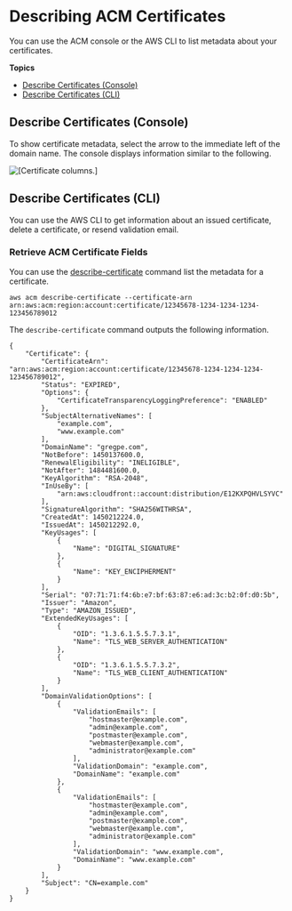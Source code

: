 # Describing ACM Certificates<a name="gs-acm-describe"></a>

You can use the ACM console or the AWS CLI to list metadata about your certificates\.

**Topics**
+ [Describe Certificates \(Console\)](#gs-acm-describe-console)
+ [Describe Certificates \(CLI\)](#gs-acm-describe-cli)

## Describe Certificates \(Console\)<a name="gs-acm-describe-console"></a>

To show certificate metadata, select the arrow to the immediate left of the domain name\. The console displays information similar to the following\. 

![\[Certificate columns.\]](http://docs.aws.amazon.com/acm/latest/userguide/images/acm-metadata-console.png)

## Describe Certificates \(CLI\)<a name="gs-acm-describe-cli"></a>

You can use the AWS CLI to get information about an issued certificate, delete a certificate, or resend validation email\.

### Retrieve ACM Certificate Fields<a name="gs-acm-manage-cli-describe"></a>

You can use the [describe\-certificate](https://docs.aws.amazon.com/cli/latest/reference/acm/describe-certificate.html) command list the metadata for a certificate\. 

```
aws acm describe-certificate --certificate-arn arn:aws:acm:region:account:certificate/12345678-1234-1234-1234-123456789012
```

The `describe-certificate` command outputs the following information\.

```
{
    "Certificate": {
        "CertificateArn": "arn:aws:acm:region:account:certificate/12345678-1234-1234-1234-123456789012",
        "Status": "EXPIRED",
        "Options": {
            "CertificateTransparencyLoggingPreference": "ENABLED"
        },
        "SubjectAlternativeNames": [
            "example.com",
            "www.example.com"
        ],
        "DomainName": "gregpe.com",
        "NotBefore": 1450137600.0,
        "RenewalEligibility": "INELIGIBLE",
        "NotAfter": 1484481600.0,
        "KeyAlgorithm": "RSA-2048",
        "InUseBy": [
            "arn:aws:cloudfront::account:distribution/E12KXPQHVLSYVC"
        ],
        "SignatureAlgorithm": "SHA256WITHRSA",
        "CreatedAt": 1450212224.0,
        "IssuedAt": 1450212292.0,
        "KeyUsages": [
            {
                "Name": "DIGITAL_SIGNATURE"
            },
            {
                "Name": "KEY_ENCIPHERMENT"
            }
        ],
        "Serial": "07:71:71:f4:6b:e7:bf:63:87:e6:ad:3c:b2:0f:d0:5b",
        "Issuer": "Amazon",
        "Type": "AMAZON_ISSUED",
        "ExtendedKeyUsages": [
            {
                "OID": "1.3.6.1.5.5.7.3.1",
                "Name": "TLS_WEB_SERVER_AUTHENTICATION"
            },
            {
                "OID": "1.3.6.1.5.5.7.3.2",
                "Name": "TLS_WEB_CLIENT_AUTHENTICATION"
            }
        ],
        "DomainValidationOptions": [
            {
                "ValidationEmails": [
                    "hostmaster@example.com",
                    "admin@example.com",
                    "postmaster@example.com",
                    "webmaster@example.com",
                    "administrator@example.com"
                ],
                "ValidationDomain": "example.com",
                "DomainName": "example.com"
            },
            {
                "ValidationEmails": [
                    "hostmaster@example.com",
                    "admin@example.com",
                    "postmaster@example.com",
                    "webmaster@example.com",
                    "administrator@example.com"
                ],
                "ValidationDomain": "www.example.com",
                "DomainName": "www.example.com"
            }
        ],
        "Subject": "CN=example.com"
    }
}
```